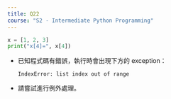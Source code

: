 ```yaml
---
title: Q22
course: "S2 - Intermediate Python Programming"
---
```


```py
x = [1, 2, 3]
print("x[4]=", x[4])
```

- 已知程式碼有錯誤，執行時會出現下方的 exception：

    ```plain
    IndexError: list index out of range
    ```

- 請嘗試進行例外處理。
